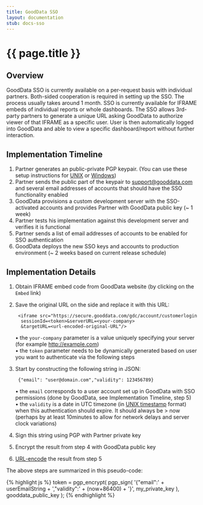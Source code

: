 ```yaml
---
title: GoodData SSO
layout: documentation
stub: docs-sso
---
```


# {{ page.title }}

## Overview

GoodData SSO is currently available on a per-request basis with individual partners. Both-sided cooperation is required in setting up the SSO. The process usually takes around 1 month. SSO is currently available for IFRAME embeds of individual reports or whole dashboards. The SSO allows 3rd-party partners to generate a unique URL asking GoodData to authorize viewer of that IFRAME as a specific user. User is then automatically logged into GoodData and able to view a specific dashboard/report without further interaction.

## Implementation Timeline

1. Partner generates an public-private PGP keypair. (You can use these setup instructions for [UNIX](http://www.gnupg.org/gph/en/manual.html#AEN26) or [Windows](http://theillustratednetwork.mvps.org/Ssh/Private-publicKey.html))
2. Partner sends the public part of the keypair to support@gooddata.com and several email addresses of accounts that should have the SSO functionality enabled
3. GoodData provisions a custom development server with the SSO-activated accounts and provides Partner with GoodData public key (~ 1 week)
4. Partner tests his implementation against this development server and verifies it is functional
5. Partner sends a list of email addresses of accounts to be enabled for SSO authentication
6. GoodData deploys the new SSO keys and accounts to production environment (~ 2 weeks based on current release schedule)

## Implementation Details

1. Obtain IFRAME embed code from GoodData website (by clicking on the `Embed` link)
2. Save the original URL on the side and replace it with this URL:

        <iframe src="https://secure.gooddata.com/gdc/account/customerlogin
         sessionId=<token>&serverURL=<your-company>
         &targetURL=<url-encoded-original-URL"/>

   • the `your-company` parameter is a value uniquely specifying your server (for example http://example.com)  
   • the `token` parameter needs to be dynamically generated based on user you want to authenticate via the following steps

3. Start by constructing the following string in JSON:

        {"email": "user@domain.com","validity": 123456789}

   • the `email` corresponds to a user account set up in GoodData with SSO permissions (done by GoodData, see Implementation Timeline, step 5)  
   • the `validity` is a date in UTC timezone (in [UNIX timestamp](http://en.wikipedia.org/wiki/Unix_time) format) when this authentication should expire. It should always be > now (perhaps by at least 10minutes to allow for network delays and server clock variations)

4. Sign this string using PGP with Partner private key
5. Encrypt the result from step 4 with GoodData public key
6. [URL-encode](http://en.wikipedia.org/wiki/Percent-encoding) the result from step 5

The above steps are summarized in this pseudo-code:

{% highlight js %}
token = pgp_encrypt(
  pgp_sign(
    '{"email":' + userEmailString + ',"validity":' + (now+86400) + '}',
    my_private_key
  ),
  gooddata_public_key
);
{% endhighlight %}

